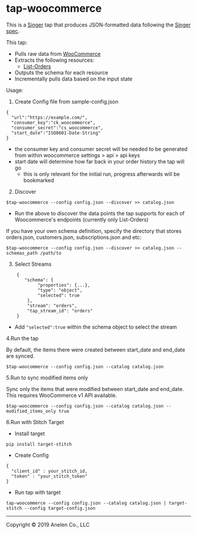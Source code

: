 # tap-woocommerce

This is a [Singer](https://singer.io) tap that produces JSON-formatted data
following the [Singer
spec](https://github.com/singer-io/getting-started/blob/master/SPEC.md).

This tap:

- Pulls raw data from [WooCommerce](http://woocommerce.github.io/woocommerce-rest-api-docs/)
- Extracts the following resources:
  - [List-Orders](http://woocommerce.github.io/woocommerce-rest-api-docs/#list-all-orders)
- Outputs the schema for each resource
- Incrementally pulls data based on the input state

Usage:

1. Create Config file from sample-config.json

```
{
  "url":"https://example.com/",
  "consumer_key":"ck_woocommerce",
  "consumer_secret":"cs_woocommerce",
  "start_date":"ISO8601-Date-String"
}
```
- the consumer key and consumer secret will be needed to be generated from within woocommerce settings > api > api keys
- start date will determine how far back in your order history the tap will go
	- this is only relevant for the initial run, progress afterwards will be bookmarked

2. Discover

```
$tap-woocommerce --config config.json --discover >> catalog.json
```
- Run the above to discover the data points the tap supports for each of Woocommerce's endpoints (currently only List-Orders)

If you have your own schema definition, specify the directory that stores orders.json, customers.json, subscriptions.json and etc:

```
$tap-woocommerce --config config.json --discover >> catalog.json --schemas_path /path/to
```

3. Select Streams

```
    {
       "schema": {
            "properties": {...},
            "type": "object",
            "selected": true
        },
        "stream": "orders",
        "tap_stream_id": "orders"
    }
```
- Add ```"selected":true``` within the schema object to select the stream

4.Run the tap

By default, the items there were created between start_date and end_date are
synced.

```
$tap-woocommerce --config config.json --catalog catalog.json
```

5.Run to sync modified items only

Sync only the items that were modified between start_date and end_date.
This requires WooCommerce v1 API available.

```
$tap-woocommerce --config config.json --catalog catalog.json --modified_items_only true
```

6.Run with Stitch Target

- Install target

```
pip install target-stitch
```
- Create Config

```
{
  "client_id" : your_stitch_id,
  "token" : "your_stitch_token"
}
```
- Run tap with target

```
tap-woocommerce --config config.json --catalog catalog.json | target-stitch --config target-config.json
```
---

Copyright &copy; 2019 Anelen Co., LLC
